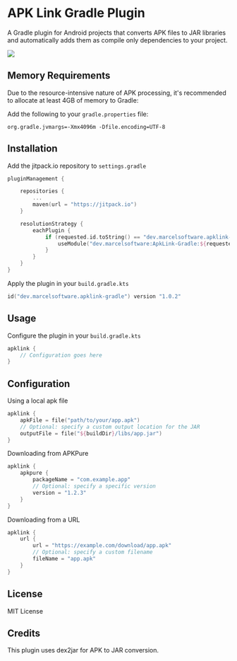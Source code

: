 # APK Link Gradle Plugin

A Gradle plugin for Android projects that converts APK files to JAR libraries and automatically adds them as compile only dependencies to your project.


[![](https://jitpack.io/v/dev.marcelsoftware/ApkLink-Gradle.svg)](https://jitpack.io/#dev.marcelsoftware/ApkLink-Gradle)
## Memory Requirements

Due to the resource-intensive nature of APK processing, it's recommended to allocate at least 4GB of memory to Gradle:

Add the following to your `gradle.properties` file:

```properties
org.gradle.jvmargs=-Xmx4096m -Dfile.encoding=UTF-8
```

## Installation 

Add the jitpack.io repository to `settings.gradle`

```kotlin
pluginManagement {

    repositories {
        ...
        maven(url = "https://jitpack.io")
    }

    resolutionStrategy {
        eachPlugin {
            if (requested.id.toString() == "dev.marcelsoftware.apklink-gradle") {
                useModule("dev.marcelsoftware:ApkLink-Gradle:${requested.version}")
            }
        }
    }
}
```

Apply the plugin in your `build.gradle.kts`

```kotlin
id("dev.marcelsoftware.apklink-gradle") version "1.0.2"
```

## Usage

Configure the plugin in your `build.gradle.kts`

```kotlin
apklink {
    // Configuration goes here
}
```

## Configuration

Using a local apk file

```kotlin
apklink {
    apkFile = file("path/to/your/app.apk")
    // Optional: specify a custom output location for the JAR
    outputFile = file("${buildDir}/libs/app.jar")
}
```

Downloading from APKPure

```kotlin
apklink {
    apkpure {
        packageName = "com.example.app"
        // Optional: specify a specific version
        version = "1.2.3"
    }
}
```

Downloading from a URL
```kotlin
apklink {
    url {
        url = "https://example.com/download/app.apk"
        // Optional: specify a custom filename
        fileName = "app.apk"
    }
}
```

## License
MIT License

## Credits
This plugin uses dex2jar for APK to JAR conversion.




